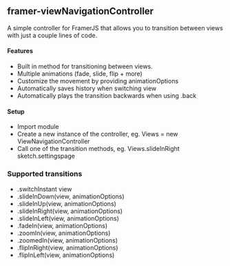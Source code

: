 ## framer-viewNavigationController
A simple controller for FramerJS that allows you to transition between views with just a couple lines of code.

#### Features
- Built in method for transitioning between views.
- Multiple animations (fade, slide, flip + more)
- Customize the movement by providing animationOptions
- Automatically saves history when switching view
- Automatically plays the transition backwards when using .back

#### Setup
- Import module
- Create a new instance of the controller, eg. Views = new ViewNavigationController
- Call one of the transition methods, eg. Views.slideInRight sketch.settingspage


### Supported transitions
- .switchInstant view
- .slideInDown(view, animationOptions)
- .slideInUp(view, animationOptions)
- .slideInRight(view, animationOptions)
- .slideInLeft(view, animationOptions)
- .fadeIn(view, animationOptions)
- .zoomIn(view, animationOptions)
- .zoomedIn(view, animationOptions)
- .flipInRight(view, animationOptions)
- .flipInLeft(view, animationOptions)